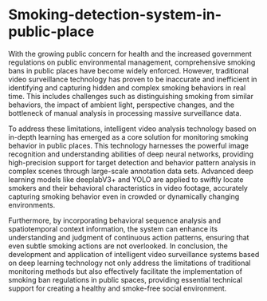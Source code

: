 # Smoking-detection-system-in-public-place
With the growing public concern for health and the increased government regulations on public environmental management, comprehensive smoking bans in public places have become widely enforced. However, traditional video surveillance technology has proven to be inaccurate and inefficient in identifying and capturing hidden and complex smoking behaviors in real time. This includes challenges such as distinguishing smoking from similar behaviors, the impact of ambient light, perspective changes, and the bottleneck of manual analysis in processing massive surveillance data.

To address these limitations, intelligent video analysis technology based on in-depth learning has emerged as a core solution for monitoring smoking behavior in public places. This technology harnesses the powerful image recognition and understanding abilities of deep neural networks, providing high-precision support for target detection and behavior pattern analysis in complex scenes through large-scale annotation data sets. Advanced deep learning models like deeplabV3+ and YOLO are applied to swiftly locate smokers and their behavioral characteristics in video footage, accurately capturing smoking behavior even in crowded or dynamically changing environments.

Furthermore, by incorporating behavioral sequence analysis and spatiotemporal context information, the system can enhance its understanding and judgment of continuous action patterns, ensuring that even subtle smoking actions are not overlooked. In conclusion, the development and application of intelligent video surveillance systems based on deep learning technology not only address the limitations of traditional monitoring methods but also effectively facilitate the implementation of smoking ban regulations in public spaces, providing essential technical support for creating a healthy and smoke-free social environment.
